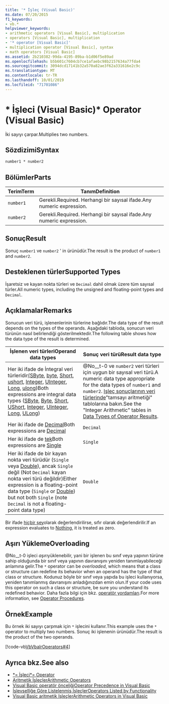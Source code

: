```yaml
---
title: '* İşleç (Visual Basic)'
ms.date: 07/20/2015
f1_keywords:
- vb.*
helpviewer_keywords:
- arithmetic operators [Visual Basic], multiplication
- operators [Visual Basic], multiplication
- '* operator [Visual Basic]'
- multiplication operator [Visual Basic], syntax
- math operators [Visual Basic]
ms.assetid: 2b210382-99da-4195-89ba-b1d06f5e89ad
ms.openlocfilehash: b5b601c7604cb7ce1afaebc98b2157634a77fda4
ms.sourcegitcommit: 3094dcd17141b32a570a82ae3f62a331616e2c9c
ms.translationtype: MT
ms.contentlocale: tr-TR
ms.lasthandoff: 10/01/2019
ms.locfileid: "71701086"
---
```

# <a name="-operator-visual-basic"></a><span data-ttu-id="9e864-102">\* İşleci (Visual Basic)</span><span class="sxs-lookup"><span data-stu-id="9e864-102">\* Operator (Visual Basic)</span></span>
<span data-ttu-id="9e864-103">İki sayıyı çarpar.</span><span class="sxs-lookup"><span data-stu-id="9e864-103">Multiplies two numbers.</span></span>  
  
## <a name="syntax"></a><span data-ttu-id="9e864-104">Sözdizimi</span><span class="sxs-lookup"><span data-stu-id="9e864-104">Syntax</span></span>  
  
```vb  
number1 * number2  
```  
  
## <a name="parts"></a><span data-ttu-id="9e864-105">Bölümler</span><span class="sxs-lookup"><span data-stu-id="9e864-105">Parts</span></span>  
  
|<span data-ttu-id="9e864-106">Terim</span><span class="sxs-lookup"><span data-stu-id="9e864-106">Term</span></span>|<span data-ttu-id="9e864-107">Tanım</span><span class="sxs-lookup"><span data-stu-id="9e864-107">Definition</span></span>|  
|---|---|  
|`number1`|<span data-ttu-id="9e864-108">Gerekli.</span><span class="sxs-lookup"><span data-stu-id="9e864-108">Required.</span></span> <span data-ttu-id="9e864-109">Herhangi bir sayısal ifade.</span><span class="sxs-lookup"><span data-stu-id="9e864-109">Any numeric expression.</span></span>|  
|`number2`|<span data-ttu-id="9e864-110">Gerekli.</span><span class="sxs-lookup"><span data-stu-id="9e864-110">Required.</span></span> <span data-ttu-id="9e864-111">Herhangi bir sayısal ifade.</span><span class="sxs-lookup"><span data-stu-id="9e864-111">Any numeric expression.</span></span>|  
  
## <a name="result"></a><span data-ttu-id="9e864-112">Sonuç</span><span class="sxs-lookup"><span data-stu-id="9e864-112">Result</span></span>  
 <span data-ttu-id="9e864-113">Sonuç `number1` ve `number2` ' in ürünüdür.</span><span class="sxs-lookup"><span data-stu-id="9e864-113">The result is the product of `number1` and `number2`.</span></span>  
  
## <a name="supported-types"></a><span data-ttu-id="9e864-114">Desteklenen türler</span><span class="sxs-lookup"><span data-stu-id="9e864-114">Supported Types</span></span>  
 <span data-ttu-id="9e864-115">İşaretsiz ve kayan nokta türleri ve `Decimal` dahil olmak üzere tüm sayısal türler.</span><span class="sxs-lookup"><span data-stu-id="9e864-115">All numeric types, including the unsigned and floating-point types and `Decimal`.</span></span>  
  
## <a name="remarks"></a><span data-ttu-id="9e864-116">Açıklamalar</span><span class="sxs-lookup"><span data-stu-id="9e864-116">Remarks</span></span>  
 <span data-ttu-id="9e864-117">Sonucun veri türü, işlenenlerinin türlerine bağlıdır.</span><span class="sxs-lookup"><span data-stu-id="9e864-117">The data type of the result depends on the types of the operands.</span></span> <span data-ttu-id="9e864-118">Aşağıdaki tabloda, sonucun veri türünün nasıl belirlendiği gösterilmektedir.</span><span class="sxs-lookup"><span data-stu-id="9e864-118">The following table shows how the data type of the result is determined.</span></span>  
  
|<span data-ttu-id="9e864-119">İşlenen veri türleri</span><span class="sxs-lookup"><span data-stu-id="9e864-119">Operand data types</span></span>|<span data-ttu-id="9e864-120">Sonuç veri türü</span><span class="sxs-lookup"><span data-stu-id="9e864-120">Result data type</span></span>|  
|---|---|  
|<span data-ttu-id="9e864-121">Her iki ifade de İntegral veri türleridir[(SByte](../../../visual-basic/language-reference/data-types/sbyte-data-type.md), [byte](../../../visual-basic/language-reference/data-types/byte-data-type.md), [Short](../../../visual-basic/language-reference/data-types/short-data-type.md), [ushort](../../../visual-basic/language-reference/data-types/ushort-data-type.md), [Integer](../../../visual-basic/language-reference/data-types/integer-data-type.md), [UInteger](../../../visual-basic/language-reference/data-types/uinteger-data-type.md), [Long](../../../visual-basic/language-reference/data-types/long-data-type.md), [ulong](../../../visual-basic/language-reference/data-types/ulong-data-type.md))</span><span class="sxs-lookup"><span data-stu-id="9e864-121">Both expressions are integral data types ([SByte](../../../visual-basic/language-reference/data-types/sbyte-data-type.md), [Byte](../../../visual-basic/language-reference/data-types/byte-data-type.md), [Short](../../../visual-basic/language-reference/data-types/short-data-type.md), [UShort](../../../visual-basic/language-reference/data-types/ushort-data-type.md), [Integer](../../../visual-basic/language-reference/data-types/integer-data-type.md), [UInteger](../../../visual-basic/language-reference/data-types/uinteger-data-type.md), [Long](../../../visual-basic/language-reference/data-types/long-data-type.md), [ULong](../../../visual-basic/language-reference/data-types/ulong-data-type.md))</span></span>|<span data-ttu-id="9e864-122">@No__t-0 ve `number2` veri türleri için uygun bir sayısal veri türü.</span><span class="sxs-lookup"><span data-stu-id="9e864-122">A numeric data type appropriate for the data types of `number1` and `number2`.</span></span> <span data-ttu-id="9e864-123">[Işleç sonuçlarının veri türlerinde](../../../visual-basic/language-reference/operators/data-types-of-operator-results.md)"tamsayı aritmetiği" tablolarına bakın.</span><span class="sxs-lookup"><span data-stu-id="9e864-123">See the "Integer Arithmetic" tables in [Data Types of Operator Results](../../../visual-basic/language-reference/operators/data-types-of-operator-results.md).</span></span>|  
|<span data-ttu-id="9e864-124">Her iki ifade de [Decimal](../../../visual-basic/language-reference/data-types/decimal-data-type.md)</span><span class="sxs-lookup"><span data-stu-id="9e864-124">Both expressions are [Decimal](../../../visual-basic/language-reference/data-types/decimal-data-type.md)</span></span>|`Decimal`|  
|<span data-ttu-id="9e864-125">Her iki ifade de [tek](../../../visual-basic/language-reference/data-types/single-data-type.md)</span><span class="sxs-lookup"><span data-stu-id="9e864-125">Both expressions are [Single](../../../visual-basic/language-reference/data-types/single-data-type.md)</span></span>|`Single`|  
|<span data-ttu-id="9e864-126">Her iki ifade de bir kayan nokta veri türüdür (`Single` veya [Double](../../../visual-basic/language-reference/data-types/double-data-type.md)), ancak `Single` değil (Not `Decimal` kayan nokta veri türü değildir)</span><span class="sxs-lookup"><span data-stu-id="9e864-126">Either expression is a floating-point data type (`Single` or [Double](../../../visual-basic/language-reference/data-types/double-data-type.md)) but not both `Single` (note `Decimal` is not a floating-point data type)</span></span>|`Double`|  
  
 <span data-ttu-id="9e864-127">Bir ifade [hiçbir şey](../../../visual-basic/language-reference/nothing.md)olarak değerlendirilirse, sıfır olarak değerlendirilir.</span><span class="sxs-lookup"><span data-stu-id="9e864-127">If an expression evaluates to [Nothing](../../../visual-basic/language-reference/nothing.md), it is treated as zero.</span></span>  
  
## <a name="overloading"></a><span data-ttu-id="9e864-128">Aşırı Yükleme</span><span class="sxs-lookup"><span data-stu-id="9e864-128">Overloading</span></span>  
 <span data-ttu-id="9e864-129">@No__t-0 işleci *aşırı*yüklenebilir, yani bir işlenen bu sınıf veya yapının türüne sahip olduğunda bir sınıf veya yapının davranışını yeniden tanımlayabileceği anlamına gelir.</span><span class="sxs-lookup"><span data-stu-id="9e864-129">The `*` operator can be *overloaded*, which means that a class or structure can redefine its behavior when an operand has the type of that class or structure.</span></span> <span data-ttu-id="9e864-130">Kodunuz böyle bir sınıf veya yapıda bu işleci kullanıyorsa, yeniden tanımlanmış davranışını anladığınızdan emin olun.</span><span class="sxs-lookup"><span data-stu-id="9e864-130">If your code uses this operator on such a class or structure, be sure you understand its redefined behavior.</span></span> <span data-ttu-id="9e864-131">Daha fazla bilgi için bkz. [operatör yordamları](../../../visual-basic/programming-guide/language-features/procedures/operator-procedures.md).</span><span class="sxs-lookup"><span data-stu-id="9e864-131">For more information, see [Operator Procedures](../../../visual-basic/programming-guide/language-features/procedures/operator-procedures.md).</span></span>  
  
## <a name="example"></a><span data-ttu-id="9e864-132">Örnek</span><span class="sxs-lookup"><span data-stu-id="9e864-132">Example</span></span>  
 <span data-ttu-id="9e864-133">Bu örnek iki sayıyı çarpmak için `*` işlecini kullanır.</span><span class="sxs-lookup"><span data-stu-id="9e864-133">This example uses the `*` operator to multiply two numbers.</span></span> <span data-ttu-id="9e864-134">Sonuç iki işlenenin ürünüdür.</span><span class="sxs-lookup"><span data-stu-id="9e864-134">The result is the product of the two operands.</span></span>  
  
 [!code-vb[VbVbalrOperators#4](~/samples/snippets/visualbasic/VS_Snippets_VBCSharp/VbVbalrOperators/VB/Class1.vb#4)]  
  
## <a name="see-also"></a><span data-ttu-id="9e864-135">Ayrıca bkz.</span><span class="sxs-lookup"><span data-stu-id="9e864-135">See also</span></span>

- [<span data-ttu-id="9e864-136">\*= İşleci</span><span class="sxs-lookup"><span data-stu-id="9e864-136">\*= Operator</span></span>](../../../visual-basic/language-reference/operators/multiplication-assignment-operator.md)
- [<span data-ttu-id="9e864-137">Aritmetik İşleçler</span><span class="sxs-lookup"><span data-stu-id="9e864-137">Arithmetic Operators</span></span>](../../../visual-basic/language-reference/operators/arithmetic-operators.md)
- [<span data-ttu-id="9e864-138">Visual Basic operatör önceliği</span><span class="sxs-lookup"><span data-stu-id="9e864-138">Operator Precedence in Visual Basic</span></span>](../../../visual-basic/language-reference/operators/operator-precedence.md)
- [<span data-ttu-id="9e864-139">İşlevselliğe Göre Listelenmiş İşleçler</span><span class="sxs-lookup"><span data-stu-id="9e864-139">Operators Listed by Functionality</span></span>](../../../visual-basic/language-reference/operators/operators-listed-by-functionality.md)
- [<span data-ttu-id="9e864-140">Visual Basic aritmetik Işleçler</span><span class="sxs-lookup"><span data-stu-id="9e864-140">Arithmetic Operators in Visual Basic</span></span>](../../../visual-basic/programming-guide/language-features/operators-and-expressions/arithmetic-operators.md)
